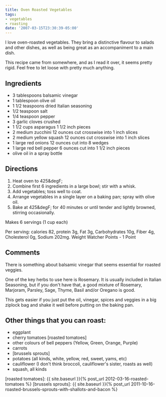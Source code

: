 ```yaml
---
title: Oven Roasted Vegetables
tags:
- vegetables
- roasting
date: '2007-03-15T23:30:39-05:00'
---
```

I love oven-roasted vegetables. They bring a distinctive flavour to salads and other dishes, as well as being great as an accompaniment to a main dish. 

This recipe came from somewhere, and as I read it over, it seems pretty rigid. Feel free to let loose with pretty much anything.

## Ingredients

* 3 tablespoons balsamic vinegar
* 1 tablespoon olive oil
* 1 1/2 teaspoons dried Italian seasoning
* 1/2 teaspoon salt
* 1/4 teaspoon pepper
* 3 garlic cloves crushed
* 1 1/2 cups asparagus 1 1/2 inch pieces
* 2 medium zucchini 12 ounces  cut crosswise into 1 inch slices
* 2 medium yellow squash 12 ounces cut crosswise into 1 inch slices
* 1 large red onions 12 ounces cut into 8 wedges
* 1 large red bell pepper 6 ounces cut into 1 1/2 inch pieces
* olive oil in a spray bottle

## Directions
1. Heat oven to 425&degF;
1. Combine first 6 ingredients in a large bowl; stir with a whisk. 
1. Add vegetables; toss well to coat. 
1. Arrange vegetables in a single layer on a baking pan; spray with olive oil. 
1. Bake at 425&degF; for 40 minutes or until tender and lightly browned, stirring occasionally. 

Makes 6 servings (1 cup each)

Per serving: calories 82, protein 3g, Fat 3g, Carbohydrates 10g, Fiber 4g, Cholesterol 0g, Sodium 202mg. Weight Watcher Points - 1 Point


## Comments

There is something about balsamic vinegar that seems essential for roasted veggies.

One of the key herbs to use here is Rosemary. It is usually included in Italian Seasoning, but if you don't have that, a good mixture of Rosemary, Marjoram, Parsley, Sage, Thyme, Basil and/or Oregano is good.

This gets easier if you just put the oil, vinegar, spices and veggies in a big ziplock bag and shake it well before putting on the baking pan.

## Other things that you can roast:

* eggplant
* cherry tomatoes [roasted tomatoes]
* other colours of bell peppers (Yellow, Green, Orange, Purple)
* carrots
* [brussels sprouts]
* potatoes (all kinds, white, yellow, red, sweet, yams, etc)
* cauliflower (I don't think broccoli, cauliflower's sister, roasts as well)
* squash, all kinds

[roasted tomatoes]: {{ site.baseurl }}{% post_url 2012-03-16-roasted-tomatoes %}
[brussels sprouts]: {{ site.baseurl }}{% post_url 2011-10-16-roasted-brussels-sprouts-with-shallots-and-bacon %}

